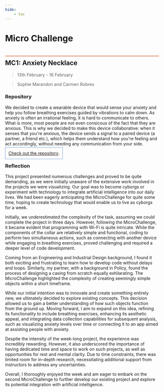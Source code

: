 ```yaml
---
hide:
    - toc
---
```


# Micro Challenge
<div style="height:2px; background-color: #E17858; margin-top: 40px; margin-bottom: -20px;"></div>

## MC1: Anxiety Necklace
> 13th February - 16 February

> Sophie Marandon and Carmen Robres

### Repository
We decided to create a wearable device that would sense your anxiety and help you follow breathing exercises guided by vibrations to calm down. As anxiety is often an irrational feeling, it is hard to communicate to others. What is more, most people are not even consicous of the fact that they are anxious. This is why we decided to make this device collaborative: when it senses that you're anxious, the device sends a signal to a paired device (a partner, a friend etc.), which helps them understand how you're feeling and act accordingly, without needing any communication from your side.

<span style="background-color: #FFFCFA; padding: 10px; border: 1px solid #699ADA;"> [Check out the repository](https://github.com/carmenrobres/microchallenge1).</span>

### Reflection
This project presented numerous challenges and proved to be quite demanding, as we were initially unaware of the extensive work involved in the projects we were visualizing. Our goal was to become cyborgs or experiment with technology to integrate artificial intelligence into our daily lives. We had been eagerly anticipating the MicroChallenge for quite some time, hoping to create technology that would enable us to live as cyborgs for a week.

Initially, we underestimated the complexity of the task, assuming we could complete the project in three days. However, following the MicroChallenge, it became evident that programming with Wi-Fi is quite intricate. While the components of the collar are relatively simple and functional, coding to perform two simultaneous actions, such as connecting with another device while engaging in breathing exercises, proved challenging and required a deeper level of code development.

Coming from an Engineering and Industrial Design background, I found it both exciting and frustrating to learn how to develop code without delays and loops. Similarly, my partner, with a background in Policy, found the process of designing a casing from scratch equally exhilarating. The MicroChallenge highlighted the complexity of creating seemingly simple objects within a short timeframe.

While our initial intention was to innovate and create something entirely new, we ultimately decided to explore existing concepts. This decision allowed us to gain a better understanding of how such objects function from the ground up. Moving forward, I aim to expand on this idea, refining its functionality to include breathing exercises, enhancing its aesthetic appeal, and integrating data collection capabilities for subsequent analysis, such as visualizing anxiety levels over time or connecting it to an app aimed at assisting people with anxiety.

Despite the intensity of the week-long project, the experience was incredibly rewarding. However, it also underscored the importance of having dedicated time and space to work on such projects, as well as opportunities for rest and mental clarity. Due to time constraints, there was limited room for in-depth research, necessitating additional support from instructors to address any uncertainties.

Overall, I thoroughly enjoyed the week and am eager to embark on the second MicroChallenge to further develop our existing project and explore its potential integration with artificial intelligence.
